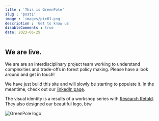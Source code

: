 ```yaml
---
title : 'This is GreenPole'
slug : 'post1'
image : 'images/pic01.png'
description : 'Get to know us'
disableComments : true
date: 2023-06-29
---
```


## We are live. 

We are are an interdisciplinary project team working to understand complexities and trade-offs in forest policy making. Please have a look around and get in touch!

We have just build this site and will slowly be starting to populate it. In the meantime, check out our [linkedIn page](https://www.linkedin.com/company/greenpole/).

The visual identity is a results of a workshop series with [Research Retold](https://www.researchretold.com/bespoke-identity-building-workshop/). They also designed our beautiful logo, btw.

![GreenPole logo](/images/logo_wide.png)
